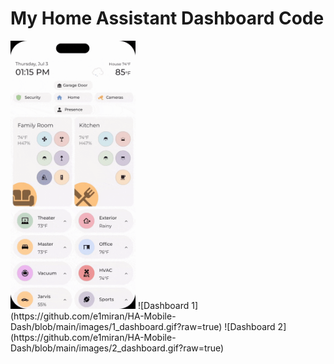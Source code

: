 # My Home Assistant Dashboard Code
<img src="https://github.com/e1miran/HA-Mobile-Dash/blob/main/images/1_dashboard.gif" alt="drawing" width="200"/>
![Dashboard 1](https://github.com/e1miran/HA-Mobile-Dash/blob/main/images/1_dashboard.gif?raw=true)
![Dashboard 2](https://github.com/e1miran/HA-Mobile-Dash/blob/main/images/2_dashboard.gif?raw=true)
